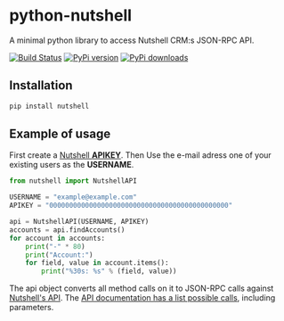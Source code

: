 # python-nutshell
A minimal python library to access Nutshell CRM:s JSON-RPC API.

[![Build Status](https://travis-ci.org/EmilStenstrom/python-nutshell.svg?branch=master)](https://travis-ci.org/EmilStenstrom/python-nutshell)
[![PyPi version](https://img.shields.io/pypi/v/nutshell.svg)](https://pypi.python.org/pypi/nutshell/)
[![PyPi downloads](https://img.shields.io/pypi/dm/nutshell.svg)](https://pypi.python.org/pypi/nutshell/)

## Installation

```bash
pip install nutshell
```

## Example of usage
First create a [Nutshell **APIKEY**](http://www.import2.com/questions/235-how-do-i-get-nutshell-crm-api-key). Then Use the e-mail adress one of your existing users as the **USERNAME**.

```python
from nutshell import NutshellAPI

USERNAME = "example@example.com"
APIKEY = "000000000000000000000000000000000000000000000"

api = NutshellAPI(USERNAME, APIKEY)
accounts = api.findAccounts()
for account in accounts:
    print("-" * 80)
    print("Account:")
    for field, value in account.items():
        print("%30s: %s" % (field, value))
```

The api object converts all method calls on it to JSON-RPC calls against [Nutshell's API](https://www.nutshell.com/api/). The [API documentation has a list possible calls](https://www.nutshell.com/api/detail/class_core.html), including parameters.
